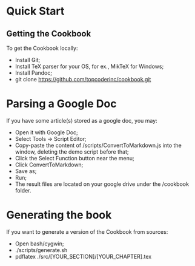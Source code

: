 # Quick Start

## Getting the Cookbook
To get the Cookbook locally:
- Install Git;
- Install TeX parser for your OS, for ex., MikTeX for Windows;
- Install Pandoc;
- git clone https://github.com/topcoderinc/cookbook.git

# Parsing a Google Doc
If you have some article(s) stored as a google doc, you may:
- Open it with Google Doc;
- Select Tools -> Script Editor;
- Copy-paste the content of /scripts/ConvertToMarkdown.js into the window, deleting the demo script before that;
- Click the Select Function button near the menu;
- Click ConvertToMarkdown;
- Save as;
- Run;
- The result files are located on your google drive under the /cookbook folder.

# Generating the book
If you want to generate a version of the Cookbook from sources:
- Open bash/cygwin;
- ./scripts/generate.sh
- pdflatex ./src/[YOUR_SECTION]/[YOUR_CHAPTER].tex

